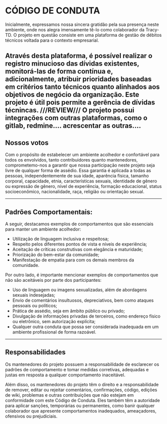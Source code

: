 # CÓDIGO DE CONDUTA

Inicialmente, expressamos nossa sincera gratidão pela sua presença neste ambiente, onde nos alegra imensamente tê-lo como colaborador da Tracy-TD. O projeto em questão consiste em uma plataforma de gestão de débitos técnicos voltada para o contexto empresarial.

Através desta plataforma, é possível realizar o registro minucioso das dívidas existentes, monitorá-las de forma contínua e, adicionalmente, atribuir prioridades baseadas em critérios tanto técnicos quanto alinhados aos objetivos de negócio da organização.
Este projeto é útil pois permite a gerência de dívidas técnincas.
///REVIEW/// O projeto possui integrações com outras plataformas, como o gitlab, redmine.... acrescentar as outras....
---
 
## **Nossos votos**
 
Com o propósito de estabelecer um ambiente acolhedor e confortável para todos os envolvidos, tanto contribuidores quanto mantenedores, comprometemo-nos a garantir que nossa participação neste projeto seja livre de qualquer forma de assédio. Essa garantia é aplicada a todas as pessoas, independentemente de sua idade, aparência física, tamanho corporal, capacidade, etnia, características sexuais, identidade de gênero ou expressão de gênero, nível de experiência, formação educacional, status socioeconômico, nacionalidade, raça, religião ou orientação sexual.

---


## **Padrões Comportamentais:**

A seguir, destacamos exemplos de comportamentos que são essenciais para manter um ambiente acolhedor:


* Utilização de linguagem inclusiva e respeitosa;
* Respeito pelos diferentes pontos de vista e níveis de experiência;
* Aceitação de críticas construtivas com elegância e maturidade;
* Priorização do bem-estar da comunidade;
* Manifestação de empatia para com os demais membros da comunidade.

Por outro lado, é importante mencionar exemplos de comportamentos que não são aceitáveis por parte dos participantes:

* Uso de linguagem ou imagens sexualizadas, além de abordagens sexuais indesejadas;
* Envio de comentários insultuosos, depreciativos, bem como ataques pessoais ou políticos;
* Prática de assédio, seja em âmbito público ou privado;
* Divulgação de informações privadas de terceiros, como endereço físico ou eletrônico, sem autorização explícita;
* Qualquer outra conduta que possa ser considerada inadequada em um ambiente profissional de forma razoável.

---
 
## **Responsabilidades**

Os mantenedores do projeto possuem a responsabilidade de esclarecer os padrões de comportamento e tomar medidas corretivas, adequadas e justas em resposta a qualquer comportamento inaceitável.

Além disso, os mantenedores do projeto têm o direito e a responsabilidade de remover, editar ou rejeitar comentários, confirmações, código, edições de wiki, problemas e outras contribuições que não estejam em conformidade com este Código de Conduta. Eles também têm a autoridade para aplicar sanções, temporárias ou permanentes, como banir qualquer colaborador que apresente comportamentos inadequados, ameaçadores, ofensivos ou prejudiciais.
